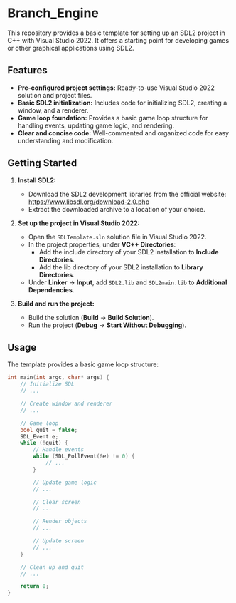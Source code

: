 # Branch_Engine

This repository provides a basic template for setting up an SDL2 project in C++ with Visual Studio 2022. It offers a starting point for developing games or other graphical applications using SDL2.

## Features

* **Pre-configured project settings:** Ready-to-use Visual Studio 2022 solution and project files.
* **Basic SDL2 initialization:** Includes code for initializing SDL2, creating a window, and a renderer.
* **Game loop foundation:** Provides a basic game loop structure for handling events, updating game logic, and rendering.
* **Clear and concise code:** Well-commented and organized code for easy understanding and modification.

## Getting Started

1. **Install SDL2:**
   - Download the SDL2 development libraries from the official website: https://www.libsdl.org/download-2.0.php
   - Extract the downloaded archive to a location of your choice.

2. **Set up the project in Visual Studio 2022:**
   - Open the `SDLTemplate.sln` solution file in Visual Studio 2022.
   - In the project properties, under **VC++ Directories**:
     - Add the include directory of your SDL2 installation to **Include Directories**.
     - Add the lib directory of your SDL2 installation to **Library Directories**.
   - Under **Linker** -> **Input**, add `SDL2.lib` and `SDL2main.lib` to **Additional Dependencies**.

3. **Build and run the project:**
   - Build the solution (**Build** -> **Build Solution**).
   - Run the project (**Debug** -> **Start Without Debugging**).

## Usage

The template provides a basic game loop structure:

```cpp
int main(int argc, char* args) {
    // Initialize SDL
    // ...

    // Create window and renderer
    // ...

    // Game loop
    bool quit = false;
    SDL_Event e;
    while (!quit) {
        // Handle events
        while (SDL_PollEvent(&e) != 0) {
            // ...
        }

        // Update game logic
        // ...

        // Clear screen
        // ...

        // Render objects
        // ...

        // Update screen
        // ...
    }

    // Clean up and quit
    // ...

    return 0;
}
